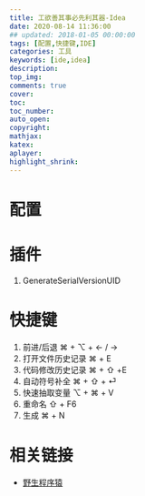 ```yaml
---
title: 工欲善其事必先利其器-Idea
date: 2020-08-14 11:36:00
## updated: 2018-01-05 00:00:00
tags: [配置,快捷键,IDE]
categories: 工具
keywords: [ide,idea]
description: 
top_img:
comments: true
cover:  
toc:  
toc_number:
auto_open:
copyright:
mathjax:
katex:
aplayer:
highlight_shrink:
---
```


# 配置

# 插件

1. GenerateSerialVersionUID

# 快捷键

1. 前进/后退 ⌘ + ⌥ + ← / →
2. 打开文件历史记录 ⌘ + E
3. 代码修改历史记录 ⌘ + ⇧ +E
4. 自动符号补全 ⌘ + ⇧ + ⏎
5. 快速抽取变量 ⌥ + ⌘ + V
6. 重命名 ⇧ + F6
7. 生成 ⌘ + N

# 相关链接
+ [野生程序猿](https://zhuanlan.zhihu.com/p/183278565)